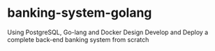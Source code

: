 # banking-system-golang
Using PostgreSQL, Go-lang and Docker Design Develop and Deploy a complete back-end banking system from scratch
